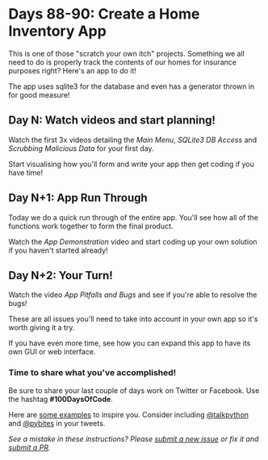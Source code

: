 # Days 88-90: Create a Home Inventory App

This is one of those "scratch your own itch" projects. Something we all need to do is properly track the contents of our homes for insurance purposes right? Here's an app to do it!

The app uses sqlite3 for the database and even has a generator thrown in for good measure!


## Day N: Watch videos and start planning!

Watch the first 3x videos detailing the *Main Menu*, *SQLite3 DB Access* and *Scrubbing Malicious Data* for your first day.

Start visualising how you'll form and write your app then get coding if you have time!


## Day N+1: App Run Through

Today we do a quick run through of the entire app. You'll see how all of the functions work together to form the final product.

Watch the *App Demonstration* video and start coding up your own solution if you haven't started already!


## Day N+2: Your Turn!

Watch the video *App Pitfalls and Bugs* and see if you're able to resolve the bugs!

These are all issues you'll need to take into account in your own app so it's worth giving it a try.

If you have even more time, see how you can expand this app to have its own GUI or web interface.


### Time to share what you've accomplished!

Be sure to share your last couple of days work on Twitter or Facebook. Use the hashtag **#100DaysOfCode**. 

Here are [some examples](https://twitter.com/search?q=%23100DaysOfCode) to inspire you. Consider including [@talkpython](https://twitter.com/talkpython) and [@pybites](https://twitter.com/pybites) in your tweets.

*See a mistake in these instructions? Please [submit a new issue](https://github.com/talkpython/100daysofcode-with-python-course/issues) or fix it and [submit a PR](https://github.com/talkpython/100daysofcode-with-python-course/pulls).*